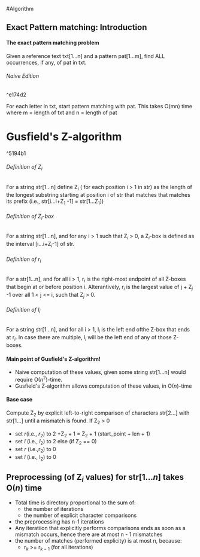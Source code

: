 #Algorithm 
## Exact Pattern matching: Introduction
#### The exact pattern matching problem
Given a reference text txt\[1...n] and a pattern pat\[1...m], find ALL occurrences, if any, of pat in txt.
###### Naive Edition

^e174d2

For each letter in txt, start pattern matching with pat. This takes O(mn) time where m = length of txt and n = length of pat

# Gusfield's Z-algorithm 

^5194b1

###### Definition of Z$_{i}$ 
For a string str\[1...n] define Z$_{i}$ ( for each position i > 1 in str) as the length of the longest substring starting at position i of str that matches that matches its prefix
(i.e., str\[i...i+Z$_{1}$ -1] = str\[1...Z$_{1}$])
###### Definition of Z$_{i}$-box
For a string str\[1...n], and for any i > 1 such that Z$_{i}$ > 0, a Z$_{i}$-box is defined as the interval \[i...i+Z$_{i}$-1] of str.
###### Definition of r$_{i}$
For a str\[1...n], and for all i > 1, r$_{i}$ is the right-most endpoint of all Z-boxes that begin at or before position i.
Alterantively, r$_{i}$ is the largest value of j + Z$_{j}$ -1 over all 1 < j <= i, such that Z$_{j}$ > 0.

###### Definition of l$_{i}$ 
For a string str\[1...n], and for all i > 1, l$_{i}$ is the left end ofthe Z-box that ends at r$_{i}$. In case there are multiple, l$_{i}$ will be the left end of any of those Z-boxes.

#### Main point of Gusfield's Z-algorithm!
- Naive computation of these values, given some string str\[1...n] would require O($n^{2}$)-time.
- Gusfield's Z-algorithm allows computation of these values, in O($n$)-time
#### Base case
Compute Z$_2$ by explicit left-to-right comparison of characters str\[2...] with str\[1...] until a mismatch is found.
If Z$_{2}$ > 0
- set $r$(i.e., $r_{2}$) to 2 +Z$_{2}$ + 1 = Z$_{2}$ + 1 (start_point + len + 1)
- set $l$ (i.e., $l_{2}$) to 2
else (if Z$_{2}$ == 0)
- set $r$ (i.e.,r$_{2}$) to 0
- set $l$ (i.e., l$_{2}$) to 0

## Preprocessing (of Z$_i$ values) for str\[$1...n$] takes O($n$) time
- Total time is directory proportional to the sum of:
	- the number of iterations
	- the number of explicit character comparisons
- the preprocessing has n-1 iterations
- Any iteratiion that explicitly performs comparisons ends as soon as a mismatch occurs, hence there are at most n - 1 mismatches
- the number of matches (performed explicity) is at most n, because:
	- r$_{k}$ >= r$_{k-1}$ (for all iterations)
